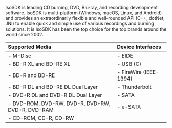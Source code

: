 IsoSDK is leading CD burning, DVD, Blu-ray, and recording development software. IsoSDK is multi-platform (Windows, macOS, Linux, and Android) and provides an extraordinarily flexible and well-rounded API (C++, dotNet, JNI) to enable quick and simple use of various recordings and burning solutions. It is IsoSDK has been the top choice for the top brands around the world since 2002.

| Supported Media | Device Interfaces |
| :-------------------------------------------------- | :-------------------------------------------------- |
| - M-Disc                                            | - EIDE |
| - BD-R XL and BD-RE XL                              | - USB (C) |
| - BD-R and BD-RE                                    | - FireWire (IEEE-1394) |
| - BD-R DL and BD-RE DL Dual Layer                   | - Thunderbolt |
| - DVD+R DL and DVD-R DL Dual Layer                  | - SATA |
| - DVD-ROM, DVD-RW, DVD-R, DVD+RW, DVD+R, DVD-RAM    | - e-SATA |
| - CD-ROM, CD-R, CD-RW                               | |
